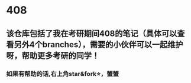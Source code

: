 # 408

## 该仓库包括了我在考研期间408的笔记（具体可以查看另外4个branches），需要的小伙伴可以一起维护呀，帮助更多考研的同学！

### 如果有帮助的话,右上角star&fork⭐，蟹蟹
